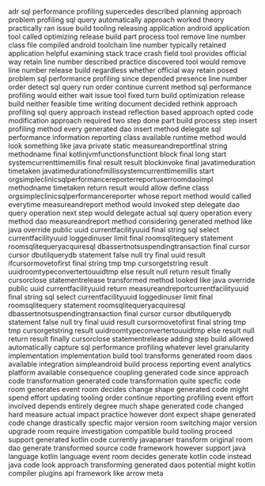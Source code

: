 adr sql performance profiling supercedes described planning approach problem profiling sql query automatically approach worked theory practically ran issue build tooling releasing application android application tool called optimizing release build part process tool remove line number class file compiled android toolchain line number typically retained application helpful examining stack trace crash field tool provides official way retain line number described practice discovered tool would remove line number release build regardless whether official way retain posed problem sql performance profiling since depended presence line number order detect sql query run order continue current method sql performance profiling would either wait issue tool fixed turn build optimization release build neither feasible time writing document decided rethink approach profiling sql query approach instead reflection based approach opted code modification approach required two step done part build process step insert profiling method every generated dao insert method delegate sql performance information reporting class available runtime method would look something like java private static measureandreportfinal string methodname final kotlinjvmfunctionsfunctiont block final long start systemcurrenttimemillis final result result blockinvoke final javatimeduration timetaken javatimedurationofmillissystemcurrenttimemillis start orgsimpleclinicsqlperformancereporterreportuserroomdaoimpl methodname timetaken return result would allow define class orgsimpleclinicsqlperformancereporter whose report method would called everytime measureandreport method would invoked step delegate dao query operation next step would delegate actual sql query operation every method dao measureandreport method considering generated method like java override public uuid currentfacilityuuid final string sql select currentfacilityuuid loggedinuser limit final roomsqlitequery statement roomsqlitequeryacquiresql dbassertnotsuspendingtransaction final cursor cursor dbutilquerydb statement false null try final uuid result ifcursormovetofirst final string tmp tmp cursorgetstring result uuidroomtypeconvertertouuidtmp else result null return result finally cursorclose statementrelease transformed method looked like java override public uuid currentfacilityuuid return measureandreportcurrentfacilityuuid final string sql select currentfacilityuuid loggedinuser limit final roomsqlitequery statement roomsqlitequeryacquiresql dbassertnotsuspendingtransaction final cursor cursor dbutilquerydb statement false null try final uuid result cursormovetofirst final string tmp tmp cursorgetstring result uuidroomtypeconvertertouuidtmp else result null return result finally cursorclose statementrelease adding step build allowed automatically capture sql performance profiling whatever level granularity implementation implementation build tool transforms generated room daos available integration simpleandroid build process reporting event analytics platform available consequence coupling generated code since approach code transformation generated code transformation quite specfic code room generates event room decides change shape generated code might spend effort updating tooling order continue reporting profiling event effort involved depends entirely degree much shape generated code changed hard measure actual impact practice however dont expect shape generated code change drastically specfic major version room switching major version upgrade room require investigation compatible build tooling proceed support generated kotlin code currently javaparser transform original room dao generate transformed source code framework however support java language kotlin language event room decides generate kotlin code instead java code look approach transforming generated daos potential might kotlin compiler plugins api framework like arrow meta
